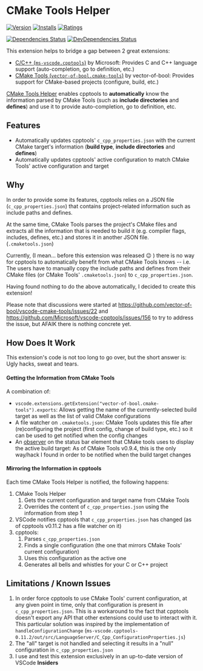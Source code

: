 # CMake Tools Helper

[![Version](http://vsmarketplacebadge.apphb.com/version/maddouri.cmake-tools-helper.svg?style=flat-square)](https://marketplace.visualstudio.com/items?itemName=maddouri.cmake-tools-helper) [![Installs](http://vsmarketplacebadge.apphb.com/installs/maddouri.cmake-tools-helper.svg?style=flat-square)](https://marketplace.visualstudio.com/items?itemName=maddouri.cmake-tools-helper) [![Ratings](https://vsmarketplacebadge.apphb.com/rating/maddouri.cmake-tools-helper.svg?style=flat-square)](https://marketplace.visualstudio.com/items?itemName=maddouri.cmake-tools-helper)

[![Dependencies Status](https://david-dm.org/maddouri/vscode-cmake-tools-helper/status.svg?style=flat-square)](https://david-dm.org/maddouri/vscode-cmake-tools-helper) [![DevDependencies Status](https://david-dm.org/maddouri/vscode-cmake-tools-helper/dev-status.svg?style=flat-square)](https://david-dm.org/maddouri/vscode-cmake-tools-helper?type=dev)


This extension helps to bridge a gap between 2 great extensions:

* [C/C++ (`ms-vscode.cpptools`)](https://marketplace.visualstudio.com/items?itemName=ms-vscode.cpptools) by Microsoft: Provides C and C++ language support (auto-completion, go to definition, etc.)
* [CMake Tools (`vector-of-bool.cmake-tools`)](https://marketplace.visualstudio.com/items?itemName=vector-of-bool.cmake-tools) by vector-of-bool: Provides support for CMake-based projects (configure, build, etc.)

[CMake Tools Helper](https://marketplace.visualstudio.com/items?itemName=maddouri.cmake-tools-helper) enables cpptools to **automatically** know the information parsed by CMake Tools (such as **include directories** and **defines**) and use it to provide auto-completion, go to definition, etc.

## Features

* Automatically updates cpptools' `c_cpp_properties.json` with the current CMake target's information (**build type**, **include directories** and **defines**)
* Automatically updates cpptools' active configuration to match CMake Tools' active configuration and target

## Why

In order to provide some its features, cpptools relies on a JSON file (`c_cpp_properties.json`) that contains project-related information such as include paths and defines.

At the same time, CMake Tools parses the project's CMake files and extracts all the information that is needed to build it (e.g. compiler flags, includes, defines, etc.) and stores it in another JSON file. (`.cmaketools.json`)

Currently, (I mean... before this extension was released :wink: ) there is no way for cpptools to automatically benefit from what CMake Tools knows -- i.e. The users have to manually copy the include paths and defines from their CMake files (or CMake Tools' `.cmaketools.json`) to `c_cpp_properties.json`.

Having found nothing to do the above automatically, I decided to create this extension!

Please note that discussions were started at https://github.com/vector-of-bool/vscode-cmake-tools/issues/22 and https://github.com/Microsoft/vscode-cpptools/issues/156 to try to address the issue, but AFAIK there is nothing concrete yet.


## How Does It Work

This extension's code is not too long to go over, but the short answer is: Ugly hacks, sweat and tears.

#### Getting the Information from CMake Tools

A combination of:

* `vscode.extensions.getExtension("vector-of-bool.cmake-tools").exports`: Allows getting the name of the currently-selected build target as well as the list of valid CMake configurations
* A file watcher on `.cmaketools.json`: CMake Tools updates this file after (re)configuring the project (first config, change of build type, etc.) so it can be used to get notified when the config changes
* An [observer](https://www.npmjs.com/package/proxy-observe) on the status bar element that CMake tools uses to display the active build target: As of CMake Tools v0.9.4, this is the only way/hack I found in order to be notified when the build target changes

#### Mirroring the Information in cpptools

Each time CMake Tools Helper is notified, the following happens:

1. CMake Tools Helper
    1. Gets the current configuration and target name from CMake Tools
    2. Overrides the content of `c_cpp_properties.json` using the information from step 1
1. VSCode notifies cpptools that `c_cpp_properties.json` has changed (as of cpptools v0.11.2 has a file watcher on it)
1. cpptools:
    1. Parses `c_cpp_properties.json`
    1. Finds a single configuration (the one that mirrors CMake Tools' current configuration)
    1. Uses this configuration as the active one
    1. Generates all bells and whistles for your C or C++ project

## Limitations / Known Issues

1. In order force cpptools to use CMake Tools' current configuration, at any given point in time, only that configuration is present in `c_cpp_properties.json`. This is a workaround to the fact that cpptools doesn't export any API that other extensions could use to interact with it. This particular solution was inspired by the implementation of `handleConfigurationChange` (`ms-vscode.cpptools-0.11.2/out/src/LanguageServer/C_Cpp_ConfigurationProperties.js`)
1. The "all" target is not handled and selecting it results in a "null" configuration in `c_cpp_properties.json`
1. I use and test this extension exclusively in an up-to-date version of VSCode **Insiders**
